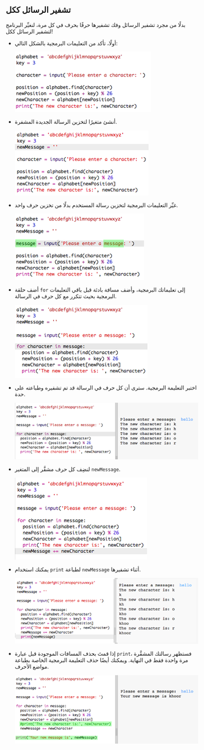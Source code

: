 ## تشفير الرسائل ككل

بدلًا من مجرد تشفير الرسائل وفك تشفيرها حرفًا بحرف في كل مرة، لنغيِّر البرنامج لتشفير الرسائل ككل!



+ أولًا، تأكد من التعليمات البرمجية بالشكل التالي:

	![screenshot](images/messages-character-finished.png)

+ أنشئ متغيرًا لتخزين الرسالة الجديدة المشفرة.

	![screenshot](images/messages-newmessage.png)

+ غيِّر التعليمات البرمجية لتخزين رسالة المستخدم بدلًا من تخزين حرف واحد.

	![screenshot](images/messages-message.png)

+ أضف حلقة `for` إلى تعليماتك البرمجية، وأضف مسافة بادئة قبل باقي التعليمات البرمجية بحيث تتكرر مع كل حرف في الرسالة.

	![screenshot](images/messages-loop.png)

+ اختبر التعليمة البرمجية. سترى أن كل حرف في الرسالة قد تم تشفيره وطباعته على حدة.

	![screenshot](images/messages-loop-test.png)

+ لنضِف كل حرف مشفَّر إلى المتغير `newMessage`.

	![screenshot](images/messges-message-add-character.png)

+ يمكنك استخدام `print` لطباعة `newMessage` أثناء تشفيرها.

	![screenshot](images/messages-print-message-characters.png)

+ إذا قمتَ بحذف المسافات الموجودة قبل عبارة `print`، فستظهر رسالتك المشفَّرة مرة واحدة فقط في النهاية. ويمكنك أيضًا حذف التعليمة البرمجية الخاصة بطباعة مواضع الأحرف.

	![screenshot](images/messages-print-message-comment.png)



